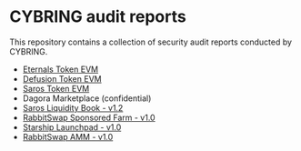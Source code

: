 # CYBRING audit reports
This repository contains a collection of security audit reports conducted by CYBRING.

* [Eternals Token EVM](https://github.com/cybring-xyz/audit-reports/blob/main/Eternals-Token-EVM-audit-report.pdf)
* [Defusion Token EVM](https://github.com/cybring-xyz/audit-reports/blob/main/Defusion-Token-EVM-audit-report.pdf)
* [Saros Token EVM](https://github.com/cybring-xyz/audit-reports/blob/main/Saros-Token-EVM-audit-report.pdf)
* Dagora Marketplace (confidential)
* [Saros Liquidity Book - v1.2](https://github.com/cybring-xyz/audit-reports/blob/main/Saros-Liquidity-Book-audit-report.pdf)
* [RabbitSwap Sponsored Farm - v1.0](https://github.com/cybring-xyz/audit-reports/blob/main/RabbitSwap-farm-audit-report.pdf)
* [Starship Launchpad - v1.0](https://github.com/cybring-xyz/audit-reports/blob/main/Starship-audit-report.pdf)
* [RabbitSwap AMM - v1.0](https://github.com/cybring-xyz/audit-reports/blob/main/RabbitSwap-audit-report.pdf)